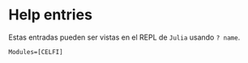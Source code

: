 # Help entries

Estas entradas pueden ser vistas en el REPL de `Julia` usando `? name`. 

```@autodocs
Modules=[CELFI]
```
